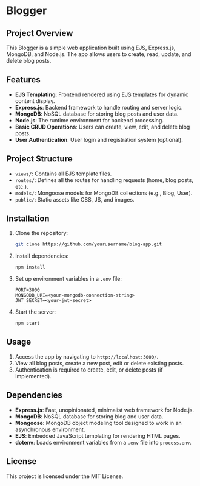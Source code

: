 
# Blogger

## Project Overview

This Blogger is a simple web application built using EJS, Express.js, MongoDB, and Node.js. The app allows users to create, read, update, and delete blog posts.

## Features

- **EJS Templating**: Frontend rendered using EJS templates for dynamic content display.
- **Express.js**: Backend framework to handle routing and server logic.
- **MongoDB**: NoSQL database for storing blog posts and user data.
- **Node.js**: The runtime environment for backend processing.
- **Basic CRUD Operations**: Users can create, view, edit, and delete blog posts.
- **User Authentication**: User login and registration system (optional).
  
## Project Structure

- `views/`: Contains all EJS template files.
- `routes/`: Defines all the routes for handling requests (home, blog posts, etc.).
- `models/`: Mongoose models for MongoDB collections (e.g., Blog, User).
- `public/`: Static assets like CSS, JS, and images.
  
## Installation

1. Clone the repository:

   ```bash
   git clone https://github.com/yourusername/blog-app.git
   ```

2. Install dependencies:

   ```bash
   npm install
   ```

3. Set up environment variables in a `.env` file:

   ```env
   PORT=3000
   MONGODB_URI=<your-mongodb-connection-string>
   JWT_SECRET=<your-jwt-secret>
   ```

4. Start the server:

   ```bash
   npm start
   ```

## Usage

1. Access the app by navigating to `http://localhost:3000/`.
2. View all blog posts, create a new post, edit or delete existing posts.
3. Authentication is required to create, edit, or delete posts (if implemented).

## Dependencies

- **Express.js**: Fast, unopinionated, minimalist web framework for Node.js.
- **MongoDB**: NoSQL database for storing blog and user data.
- **Mongoose**: MongoDB object modeling tool designed to work in an asynchronous environment.
- **EJS**: Embedded JavaScript templating for rendering HTML pages.
- **dotenv**: Loads environment variables from a `.env` file into `process.env`.

## License

This project is licensed under the MIT License.
